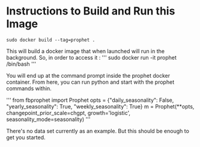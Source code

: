 # Instructions to Build and Run this Image
```
sudo docker build --tag=prophet .
```
This will build a docker image that when launched will run in the background. 
So, in order to access it : 
'''
sudo docker run -it prophet /bin/bash
'''

You will end up at the command prompt inside the prophet docker container.
From here, you can run python and start with the prophet commands within.

'''
from fbprophet import Prophet
opts = {"daily_seasonality": False, "yearly_seasonality": True, "weekly_seasonality": True}
m = Prophet(**opts, changepoint_prior_scale=chgpt, growth='logistic', seasonality_mode=seasonality)
'''

There's no data set currently as an example. But this should be enough to get you started. 


